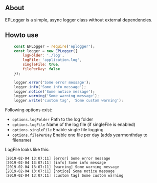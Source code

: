 ## About
EPLogger is a simple, async logger class without external dependencies.

## Howto use
```javascript
	const EPLogger = require('eplogger');
	const logger = new EPLogger({
		logFolder: './log',
		logFile: 'application.log',
		singleFile: true,
		filePerDay: false
	});

	logger.error('Some error message');
	logger.info('Some info message');
	logger.notice('Some notice message');
	logger.warning('Some warning message');
	logger.write('custom tag', 'Some custom warning');
```

Following options exist:
-   `options.logFolder` Path to the log folder
-   `options.logFile` Name of the log file (if singleFile is enabled)
-   `options.singleFile` Enable single file logging
-   `options.filePerDay` Enable one file per day (adds yearmonthday to filename)

LogFile looks like this:
```
[2019-02-04 13:07:11] [error] Some error message
[2019-02-04 13:07:11] [info] Some info message
[2019-02-04 13:07:11] [warning] Some warning message
[2019-02-04 13:07:11] [notice] Some notice message
[2019-02-04 13:07:11] [custom tag] Some custom warning
```
